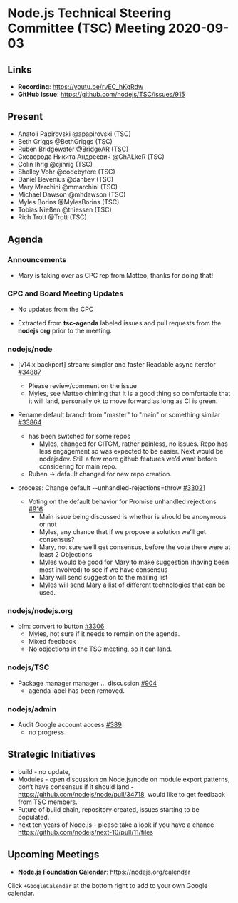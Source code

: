 # Node.js Technical Steering Committee (TSC) Meeting 2020-09-03

## Links

* **Recording**: https://youtu.be/rvEC_hKqRdw
* **GitHub Issue**: https://github.com/nodejs/TSC/issues/915

## Present

* Anatoli Papirovski @apapirovski (TSC)
* Beth Griggs @BethGriggs (TSC)
* Ruben Bridgewater @BridgeAR (TSC)
* Сковорода Никита Андреевич @ChALkeR (TSC)
* Colin Ihrig @cjihrig (TSC)
* Shelley Vohr @codebytere (TSC)
* Daniel Bevenius @danbev (TSC)
* Mary Marchini @mmarchini (TSC)
* Michael Dawson @mhdawson (TSC)
* Myles Borins @MylesBorins (TSC)
* Tobias Nießen @tniessen (TSC)
* Rich Trott @Trott (TSC)

## Agenda

### Announcements

* Mary is taking over as CPC rep from Matteo, thanks for doing that!

### CPC and Board Meeting Updates

* No updates from the CPC

* Extracted from **tsc-agenda** labeled issues and pull requests from the **nodejs org** prior to the meeting.


### nodejs/node


* \[v14.x backport\] stream: simpler and faster Readable async iterator  [#34887](https://github.com/nodejs/node/pull/34887)
  * Please review/comment on the issue
  * Myles, see Matteo chiming that it is a good thing so comfortable that it will land, personally
    ok to move forward as long as CI is green.

* Rename default branch from "master" to "main" or something similar [#33864](https://github.com/nodejs/node/issues/33864)
  * has been switched for some repos
    * Myles, changed for CITGM, rather painless, no issues. Repo has less engagement so was
      expected to be easier. Next would be nodejsdev.  Still a few more github features we’d want
      before considering for main repo.
  * Ruben -> default changed for new repo creation.

* process: Change default --unhandled-rejections=throw [#33021](https://github.com/nodejs/node/pull/33021)
  * Voting on the default behavior for Promise unhandled rejections [#916](https://github.com/nodejs/TSC/issues/916)
    * Main issue being discussed is whether is should be anonymous or not
    * Myles, any chance that if we propose a solution we’ll get consensus?
    * Mary, not sure we’ll get consensus, before the vote there were at least 2
      Objections
    * Myles would be good for Mary to make suggestion (having been most involved)
      to see if we have consensus
    * Mary will send suggestion to the mailing list
    * Myles will send Mary a list of different technologies that can be used.

### nodejs/nodejs.org

* blm: convert to button [#3306](https://github.com/nodejs/nodejs.org/pull/3306)
  * Myles, not sure if it needs to remain on the agenda.
  * Mixed feedback
  * No objections in the TSC  meeting, so it can land.

### nodejs/TSC

* Package manager manager ... discussion [#904](https://github.com/nodejs/TSC/issues/904)
  * agenda label has been removed.

### nodejs/admin

* Audit Google account access [#389](https://github.com/nodejs/admin/issues/389)
  * no progress

## Strategic Initiatives

* build - no update,
* Modules - open discussion on Node.js/node on module export patterns, don’t have consensus
  if it should land - https://github.com/nodejs/node/pull/34718, would like to get feedback from
  TSC members.
* Future of build chain, repository created, issues starting to be populated.
* next ten years of Node.js - please take a look if you have a chance https://github.com/nodejs/next-10/pull/11/files


## Upcoming Meetings

* **Node.js Foundation Calendar**: https://nodejs.org/calendar


Click `+GoogleCalendar` at the bottom right to add to your own Google calendar.
